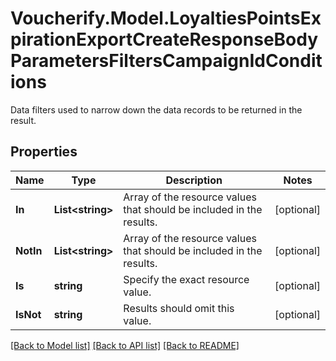 # Voucherify.Model.LoyaltiesPointsExpirationExportCreateResponseBodyParametersFiltersCampaignIdConditions
Data filters used to narrow down the data records to be returned in the result.

## Properties

Name | Type | Description | Notes
------------ | ------------- | ------------- | -------------
**In** | **List&lt;string&gt;** | Array of the resource values that should be included in the results. | [optional] 
**NotIn** | **List&lt;string&gt;** | Array of the resource values that should be included in the results. | [optional] 
**Is** | **string** | Specify the exact resource value. | [optional] 
**IsNot** | **string** | Results should omit this value. | [optional] 

[[Back to Model list]](../README.md#documentation-for-models) [[Back to API list]](../README.md#documentation-for-api-endpoints) [[Back to README]](../README.md)

